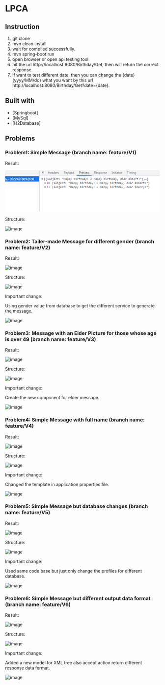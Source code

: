 # LPCA

## Instruction

1. git clone
2. mvn clean install
3. wait for compiled successfully.
4. mvn spring-boot:run
5. open browser or open api testing tool
6. hit the url http://localhost:8080/Birthday/Get, then will return the correct response.
7. if want to test different date, then you can change the {date}(yyyy/MM/dd) what you want by this url http://localhost:8080/Birthday/Get?date={date}.


## Built with

- [Springboot]
- [MySql]
- [H2Database]

## Problems

### Problem1: Simple Message (branch name: feature/V1)

Result: 

![image](https://github.com/billws/lpca/blob/main/images/V1-1.png?raw=true)

Structure:

![image](https://billws.github.io/lpca/images/V1-2.png)


### Problem2: Tailer-made Message for different gender (branch name: feature/V2)

Result: 

![image](https://billws.github.io/lpca/images/V2-1.png)

Structure:

![image](https://billws.github.io/lpca/images/V2-2.png)

Important change:

Using gender value from database to get the different service to generate the message.

![image](https://billws.github.io/lpca/images/V2-3.png)


### Problem3: Message with an Elder Picture for those whose age is over 49 (branch name: feature/V3)

Result: 

![image](https://billws.github.io/lpca/images/V3-1.png)

Structure:

![image](https://billws.github.io/lpca/images/V3-2.png)

Important change:

Create the new component for elder message.

![image](https://billws.github.io/lpca/images/V3-3.png)



### Problem4: Simple Message with full name (branch name: feature/V4)

Result: 

![image](https://billws.github.io/lpca/images/V4-1.png)

Structure:

![image](https://billws.github.io/lpca/images/V1-2.png)

Important change:

Changed the template in application properties file.

![image](https://billws.github.io/lpca/images/V4-3.png)




### Problem5: Simple Message but database changes (branch name: feature/V5)

Result: 

![image](https://billws.github.io/lpca/images/V1-1.png)

Structure:

![image](https://billws.github.io/lpca/images/V1-2.png)

Important change:

Used same code base but just only change the profiles for different database.

![image](https://billws.github.io/lpca/images/V5-3.png)


### Problem6: Simple Message but different output data format (branch name: feature/V6)

Result: 

![image](https://billws.github.io/lpca/images/V6-1.png)

Structure:

![image](https://billws.github.io/lpca/images/V6-2.png)

Important change:

Added a new model for XML tree also accept action return different response data format.

![image](https://billws.github.io/lpca/images/V6-3.png)




